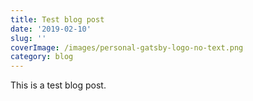 ```yaml
---
title: Test blog post
date: '2019-02-10'
slug: ''
coverImage: /images/personal-gatsby-logo-no-text.png
category: blog
---
```


This is a test blog post.
